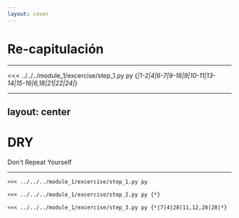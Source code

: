 ```yaml
---
layout: cover
---
```


# Re-capitulación

---

<<< ../../../module_1/excercise/step_1.py py {*|1-2|4|6-7|9-16|9|10-11|13-14|15-16|6,18|21|22|24|*}

---
layout: center
---

# DRY
Don't Repeat Yourself

---

````md magic-move
<<< ../../../module_1/excercise/step_1.py py

<<< ../../../module_1/excercise/step_2.py py {*}

<<< ../../../module_1/excercise/step_3.py py {*|7|4|28|11,12,28|28|*}

````
